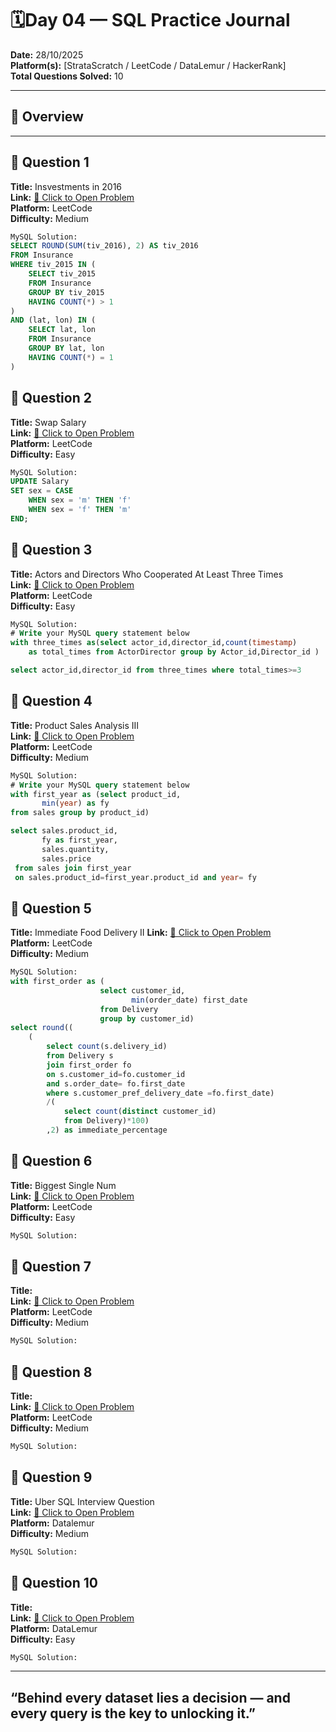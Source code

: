 
# 🗓️Day 04 — SQL Practice Journal

**Date:** 28/10/2025  
**Platform(s):** [StrataScratch / LeetCode / DataLemur / HackerRank]  
**Total Questions Solved:** 10  

---

## 🧠 Overview


---

## 🧩 Question 1

**Title:** Insvestments in 2016  
**Link:** [🔗 Click to Open Problem](https://leetcode.com/problems/investments-in-2016/)  
**Platform:** LeetCode  
**Difficulty:** Medium  

```sql
MySQL Solution: 
SELECT ROUND(SUM(tiv_2016), 2) AS tiv_2016
FROM Insurance
WHERE tiv_2015 IN (
    SELECT tiv_2015
    FROM Insurance
    GROUP BY tiv_2015
    HAVING COUNT(*) > 1
)
AND (lat, lon) IN (
    SELECT lat, lon
    FROM Insurance
    GROUP BY lat, lon
    HAVING COUNT(*) = 1
)
```
## 🧩 Question 2

**Title:** Swap Salary  
**Link:** [🔗 Click to Open Problem](https://leetcode.com/problems/swap-salary/description/)  
**Platform:** LeetCode  
**Difficulty:** Easy  

```sql
MySQL Solution: 
UPDATE Salary
SET sex = CASE
    WHEN sex = 'm' THEN 'f'
    WHEN sex = 'f' THEN 'm'
END;
```
## 🧩 Question 3

**Title:** Actors and Directors Who Cooperated At Least Three Times  
**Link:** [🔗 Click to Open Problem](https://leetcode.com/problems/actors-and-directors-who-cooperated-at-least-three-times/submissions/1813895203/)  
**Platform:** LeetCode  
**Difficulty:** Easy  

```sql
MySQL Solution:
# Write your MySQL query statement below
with three_times as(select actor_id,director_id,count(timestamp)
    as total_times from ActorDirector group by Actor_id,Director_id )

select actor_id,director_id from three_times where total_times>=3
```
## 🧩 Question 4

**Title:** Product Sales Analysis III  
**Link:** [🔗 Click to Open Problem](https://leetcode.com/problems/product-sales-analysis-iii/description/)  
**Platform:** LeetCode  
**Difficulty:** Medium 

```sql
MySQL Solution: 
# Write your MySQL query statement below
with first_year as (select product_id,
       min(year) as fy
from sales group by product_id)

select sales.product_id,
       fy as first_year,
       sales.quantity,
       sales.price
 from sales join first_year 
 on sales.product_id=first_year.product_id and year= fy
```
## 🧩 Question 5

**Title:**  Immediate Food Delivery II
**Link:** [🔗 Click to Open Problem](https://leetcode.com/problems/immediate-food-delivery-ii/description/)  
**Platform:** LeetCode  
**Difficulty:** Medium 

```sql
MySQL Solution: 
with first_order as (
                    select customer_id,
                           min(order_date) first_date
                    from Delivery 
                    group by customer_id)
select round((
    (
        select count(s.delivery_id) 
        from Delivery s 
        join first_order fo 
        on s.customer_id=fo.customer_id  
        and s.order_date= fo.first_date
        where s.customer_pref_delivery_date =fo.first_date)
        /(
            select count(distinct customer_id) 
            from Delivery)*100)
        ,2) as immediate_percentage 
```
## 🧩 Question 6

**Title:** Biggest Single Num  
**Link:** [🔗 Click to Open Problem]()  
**Platform:** LeetCode  
**Difficulty:** Easy  

```sql
MySQL Solution: 

```
## 🧩 Question 7

**Title:**   
**Link:** [🔗 Click to Open Problem]()  
**Platform:** LeetCode  
**Difficulty:** Medium  

```sql
MySQL Solution: 


```
## 🧩 Question 8

**Title:**   
**Link:** [🔗 Click to Open Problem]()  
**Platform:** LeetCode  
**Difficulty:** Medium  

```sql
MySQL Solution: 

```
## 🧩 Question 9

**Title:** 
Uber SQL Interview Question  
**Link:** [🔗 Click to Open Problem]()  
**Platform:** Datalemur  
**Difficulty:** Medium  

```sql
MySQL Solution: 

```
## 🧩 Question 10

**Title:**   
**Link:** [🔗 Click to Open Problem]()  
**Platform:** DataLemur  
**Difficulty:** Easy  

```sql
MySQL Solution: 


```

---
“Behind every dataset lies a decision — and every query is the key to unlocking it.”
----
